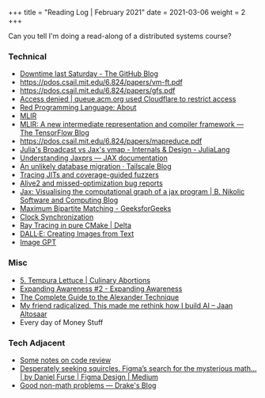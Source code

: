 +++
title = "Reading Log | February 2021"
date = 2021-03-06
weight = 2
+++

Can you tell I'm doing a read-along of a distributed systems course?

### Technical
- [Downtime last Saturday - The GitHub Blog](https://github.blog/2012-12-26-downtime-last-saturday/)
- https://pdos.csail.mit.edu/6.824/papers/vm-ft.pdf
- https://pdos.csail.mit.edu/6.824/papers/gfs.pdf
- [Access denied | queue.acm.org used Cloudflare to restrict access](https://queue.acm.org/detail.cfm?id=1594206)
- [Red Programming Language: About](https://www.red-lang.org/p/about.html)
- [MLIR](https://mlir.llvm.org/)
- [MLIR: A new intermediate representation and compiler framework — The TensorFlow Blog](https://blog.tensorflow.org/2019/04/mlir-new-intermediate-representation.html)
- https://pdos.csail.mit.edu/6.824/papers/mapreduce.pdf
- [Julia's Broadcast vs Jax's vmap - Internals & Design - JuliaLang](https://discourse.julialang.org/t/julias-broadcast-vs-jaxs-vmap/38990)
- [Understanding Jaxprs — JAX  documentation](https://jax.readthedocs.io/en/latest/jaxpr.html)
- [An unlikely database migration · Tailscale Blog](https://tailscale.com/blog/an-unlikely-database-migration/)
- [Tracing JITs and coverage-guided fuzzers](https://buttondown.email/nelhage/archive/tracing-jits-and-coverage-guided-fuzzers/)
- [Alive2 and missed-optimization bug reports](https://buttondown.email/nelhage/archive/40eabac8-448a-477c-9b63-ed98fcdf6190)
- [Jax: Visualising the computational graph of a jax program | B. Nikolic Software and Computing Blog](http://www.bnikolic.co.uk/blog/python/jax/2020/10/20/jax-outputgraph.html)
- [Maximum Bipartite Matching - GeeksforGeeks](https://www.geeksforgeeks.org/maximum-bipartite-matching/)
- [Clock Synchronization](https://signalsandthreads.com/clock-synchronization/)
- [Ray Tracing in pure CMake | Delta](https://64.github.io/cmake-raytracer/)
- [DALL·E: Creating Images from Text](https://openai.com/blog/dall-e/)
- [Image GPT](https://openai.com/blog/image-gpt/)

### Misc
- [5. Tempura Lettuce | Culinary Abortions](https://culinaryabortions.wordpress.com/2008/04/06/5-tempura-lettuce/)
- [Expanding Awareness #2 - Expanding Awareness](https://expandingawareness.substack.com/p/expanding-awareness-2)
- [The Complete Guide to the Alexander Technique](https://alexandertechnique.com/)
- [My friend radicalized. This made me rethink how I build AI – Jaan Altosaar](https://jaan.io/my-friend-radicalized-this-made-me-rethink-how-i-build-AI/)
- Every day of Money Stuff

### Tech Adjacent
- [Some notes on code review](https://buttondown.email/nelhage/archive/45c2f95f-e21c-48d4-8422-2435b7f16aa8)
- [Desperately seeking squircles. Figma’s search for the mysterious math… | by Daniel Furse | Figma Design | Medium](https://medium.com/figma-design/desperately-seeking-squircles-8eb8db9b654b)
- [Good non-math problems — Drake's Blog](https://www.drakethomas.net/blog/good-non-math-problems)
